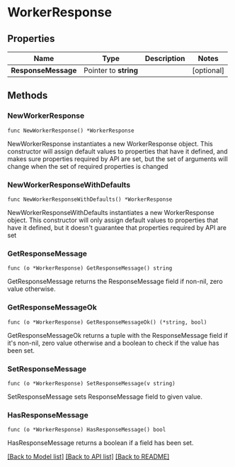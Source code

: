 # WorkerResponse

## Properties

Name | Type | Description | Notes
------------ | ------------- | ------------- | -------------
**ResponseMessage** | Pointer to **string** |  | [optional] 

## Methods

### NewWorkerResponse

`func NewWorkerResponse() *WorkerResponse`

NewWorkerResponse instantiates a new WorkerResponse object.
This constructor will assign default values to properties that have it defined,
and makes sure properties required by API are set, but the set of arguments
will change when the set of required properties is changed

### NewWorkerResponseWithDefaults

`func NewWorkerResponseWithDefaults() *WorkerResponse`

NewWorkerResponseWithDefaults instantiates a new WorkerResponse object.
This constructor will only assign default values to properties that have it defined,
but it doesn't guarantee that properties required by API are set

### GetResponseMessage

`func (o *WorkerResponse) GetResponseMessage() string`

GetResponseMessage returns the ResponseMessage field if non-nil, zero value otherwise.

### GetResponseMessageOk

`func (o *WorkerResponse) GetResponseMessageOk() (*string, bool)`

GetResponseMessageOk returns a tuple with the ResponseMessage field if it's non-nil, zero value otherwise
and a boolean to check if the value has been set.

### SetResponseMessage

`func (o *WorkerResponse) SetResponseMessage(v string)`

SetResponseMessage sets ResponseMessage field to given value.

### HasResponseMessage

`func (o *WorkerResponse) HasResponseMessage() bool`

HasResponseMessage returns a boolean if a field has been set.


[[Back to Model list]](../README.md#documentation-for-models) [[Back to API list]](../README.md#documentation-for-api-endpoints) [[Back to README]](../README.md)


